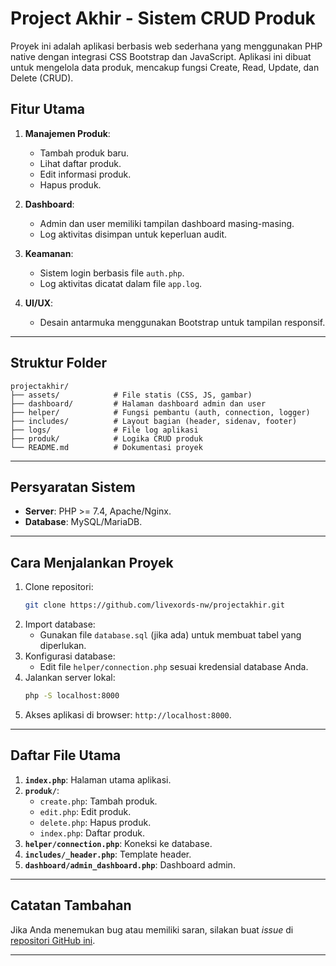 # **Project Akhir - Sistem CRUD Produk**
Proyek ini adalah aplikasi berbasis web sederhana yang menggunakan PHP native dengan integrasi CSS Bootstrap dan JavaScript. Aplikasi ini dibuat untuk mengelola data produk, mencakup fungsi Create, Read, Update, dan Delete (CRUD).

## **Fitur Utama**
1. **Manajemen Produk**:
   - Tambah produk baru.
   - Lihat daftar produk.
   - Edit informasi produk.
   - Hapus produk.

2. **Dashboard**:
   - Admin dan user memiliki tampilan dashboard masing-masing.
   - Log aktivitas disimpan untuk keperluan audit.

3. **Keamanan**:
   - Sistem login berbasis file `auth.php`.
   - Log aktivitas dicatat dalam file `app.log`.

4. **UI/UX**:
   - Desain antarmuka menggunakan Bootstrap untuk tampilan responsif.

---

## **Struktur Folder**
```plaintext
projectakhir/
├── assets/            # File statis (CSS, JS, gambar)
├── dashboard/         # Halaman dashboard admin dan user
├── helper/            # Fungsi pembantu (auth, connection, logger)
├── includes/          # Layout bagian (header, sidenav, footer)
├── logs/              # File log aplikasi
├── produk/            # Logika CRUD produk
└── README.md          # Dokumentasi proyek
```

---

## **Persyaratan Sistem**
- **Server**: PHP >= 7.4, Apache/Nginx.
- **Database**: MySQL/MariaDB.

---

## **Cara Menjalankan Proyek**
1. Clone repositori:
   ```bash
   git clone https://github.com/livexords-nw/projectakhir.git
   ```
2. Import database:
   - Gunakan file `database.sql` (jika ada) untuk membuat tabel yang diperlukan.
3. Konfigurasi database:
   - Edit file `helper/connection.php` sesuai kredensial database Anda.
4. Jalankan server lokal:
   ```bash
   php -S localhost:8000
   ```
5. Akses aplikasi di browser: `http://localhost:8000`.

---

## **Daftar File Utama**
1. **`index.php`**: Halaman utama aplikasi.
2. **`produk/`**:
   - `create.php`: Tambah produk.
   - `edit.php`: Edit produk.
   - `delete.php`: Hapus produk.
   - `index.php`: Daftar produk.
3. **`helper/connection.php`**: Koneksi ke database.
4. **`includes/_header.php`**: Template header.
5. **`dashboard/admin_dashboard.php`**: Dashboard admin.

---

## **Catatan Tambahan**
Jika Anda menemukan bug atau memiliki saran, silakan buat *issue* di [repositori GitHub ini](https://github.com/livexords-nw/projectakhir).

---